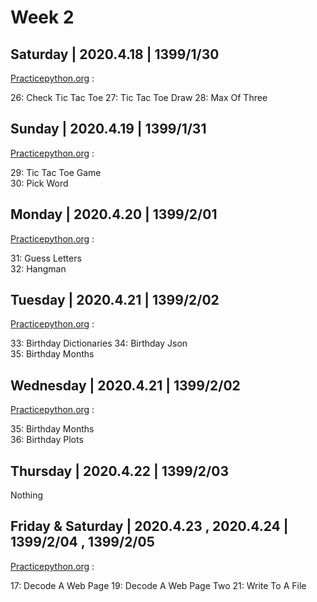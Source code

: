 Week 2
==

Saturday | 2020.4.18 | 1399/1/30
-

[Practicepython.org](http://www.practicepython.org/) :

  26: Check Tic Tac Toe
  27: Tic Tac Toe Draw
  28: Max Of Three
  
  Sunday | 2020.4.19 | 1399/1/31
  -
  
[Practicepython.org](http://www.practicepython.org/) :

  29: Tic Tac Toe Game   
  30: Pick Word
  
  Monday | 2020.4.20 | 1399/2/01
  -
  
[Practicepython.org](http://www.practicepython.org/) :

  31: Guess Letters  
  32: Hangman
  
 Tuesday | 2020.4.21 | 1399/2/02
 -
 
[Practicepython.org](http://www.practicepython.org/) :

  33: Birthday Dictionaries 
  34: Birthday Json  
  35: Birthday Months
  
  Wednesday | 2020.4.21 | 1399/2/02
  -
  
[Practicepython.org](http://www.practicepython.org/) :

  35: Birthday Months  
  36: Birthday Plots
  
  Thursday | 2020.4.22 | 1399/2/03
  -
  
  Nothing
  
Friday & Saturday | 2020.4.23 , 2020.4.24 | 1399/2/04 , 1399/2/05
-

[Practicepython.org](http://www.practicepython.org/) :

  17: Decode A Web Page
  19: Decode A Web Page Two 
  21: Write To A File 

